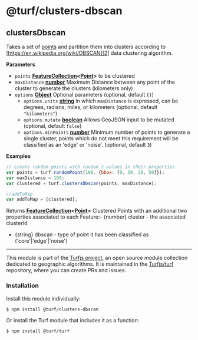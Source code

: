 # @turf/clusters-dbscan

<!-- Generated by documentation.js. Update this documentation by updating the source code. -->

## clustersDbscan

Takes a set of [points][1] and partition them into clusters according to [https://en.wikipedia.org/wiki/DBSCAN][2] data clustering algorithm.

**Parameters**

-   `points` **[FeatureCollection][3]&lt;[Point][4]>** to be clustered
-   `maxDistance` **[number][5]** Maximum Distance between any point of the cluster to generate the clusters (kilometers only)
-   `options` **[Object][6]** Optional parameters (optional, default `{}`)
    -   `options.units` **[string][7]** in which `maxDistance` is expressed, can be degrees, radians, miles, or kilometers (optional, default `"kilometers"`)
    -   `options.mutate` **[boolean][8]** Allows GeoJSON input to be mutated (optional, default `false`)
    -   `options.minPoints` **[number][5]** Minimum number of points to generate a single cluster,
        points which do not meet this requirement will be classified as an 'edge' or 'noise'. (optional, default `3`)

**Examples**

```javascript
// create random points with random z-values in their properties
var points = turf.randomPoint(100, {bbox: [0, 30, 20, 50]});
var maxDistance = 100;
var clustered = turf.clustersDbscan(points, maxDistance);

//addToMap
var addToMap = [clustered];
```

Returns **[FeatureCollection][3]&lt;[Point][4]>** Clustered Points with an additional two properties associated to each Feature:-   {number} cluster - the associated clusterId
-   {string} dbscan - type of point it has been classified as ('core'|'edge'|'noise')

[1]: https://tools.ietf.org/html/rfc7946#section-3.1.2

[2]: DBSCAN's

[3]: https://tools.ietf.org/html/rfc7946#section-3.3

[4]: https://tools.ietf.org/html/rfc7946#section-3.1.2

[5]: https://developer.mozilla.org/docs/Web/JavaScript/Reference/Global_Objects/Number

[6]: https://developer.mozilla.org/docs/Web/JavaScript/Reference/Global_Objects/Object

[7]: https://developer.mozilla.org/docs/Web/JavaScript/Reference/Global_Objects/String

[8]: https://developer.mozilla.org/docs/Web/JavaScript/Reference/Global_Objects/Boolean

<!-- This file is automatically generated. Please don't edit it directly:
if you find an error, edit the source file (likely index.js), and re-run
./scripts/generate-readmes in the turf project. -->

---

This module is part of the [Turfjs project](http://turfjs.org/), an open source
module collection dedicated to geographic algorithms. It is maintained in the
[Turfjs/turf](https://github.com/Turfjs/turf) repository, where you can create
PRs and issues.

### Installation

Install this module individually:

```sh
$ npm install @turf/clusters-dbscan
```

Or install the Turf module that includes it as a function:

```sh
$ npm install @turf/turf
```
